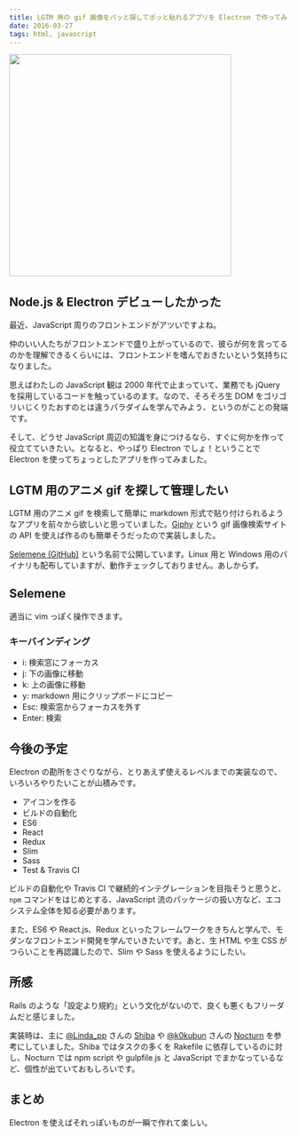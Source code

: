 ```yaml
---
title: LGTM 用の gif 画像をパッと探してポッと貼れるアプリを Electron で作ってみました
date: 2016-03-27
tags: html, javascript
---
```


<img src='/2016/03/27/selemene-release/selemene.gif' style='width: 400px;'>

## Node.js & Electron デビューしたかった

最近、JavaScript 周りのフロントエンドがアツいですよね。

仲のいい人たちがフロントエンドで盛り上がっているので、彼らが何を言ってるのかを理解できるくらいには、フロントエンドを嗜んでおきたいという気持ちになりました。

思えばわたしの JavaScript 観は 2000 年代で止まっていて、業務でも jQuery を採用しているコードを触っているのます。なので、そろそろ生 DOM をゴリゴリいじくりたおすのとは違うパラダイムを学んでみよう、というのがことの発端です。

そして、どうせ JavaScript 周辺の知識を身につけるなら、すぐに何かを作って役立てていきたい。となると、やっぱり Electron でしょ！ということで Electron を使ってちょっとしたアプリを作ってみました。

## LGTM 用のアニメ gif を探して管理したい

LGTM 用のアニメ gif を検索して簡単に markdown 形式で貼り付けられるようなアプリを前々から欲しいと思っていました。[Giphy](http://giphy.com/) という gif 画像検索サイトの API を使えば作るのも簡単そうだったので実装しました。

[Selemene (GitHub)](https://github.com/mozamimy/selemene) という名前で公開しています。Linux 用と Windows 用のバイナリも配布していますが、動作チェックしておりません。あしからず。

## Selemene

適当に vim っぽく操作できます。

### キーバインディング

- i: 検索窓にフォーカス
- j: 下の画像に移動
- k: 上の画像に移動
- y: markdown 用にクリップボードにコピー
- Esc: 検索窓からフォーカスを外す
- Enter: 検索

## 今後の予定

Electron の勘所をさぐりながら、とりあえず使えるレベルまでの実装なので、いろいろやりたいことが山積みです。

- アイコンを作る
- ビルドの自動化
- ES6
- React
- Redux
- Slim
- Sass
- Test & Travis CI

ビルドの自動化や Travis CI で継続的インテグレーションを目指そうと思うと、`npm` コマンドをはじめとする、JavaScript 流のパッケージの扱い方など、エコシステム全体を知る必要があります。

また、ES6 や React.js、Redux といったフレームワークをきちんと学んで、モダンなフロントエンド開発を学んでいきたいです。あと、生 HTML や生 CSS がつらいことを再認識したので、Slim や Sass を使えるようにしたい。

## 所感

Rails のような「設定より規約」という文化がないので、良くも悪くもフリーダムだと感じました。

実装時は、主に [@Linda_pp](https://twitter.com/Linda_pp) さんの [Shiba](https://github.com/rhysd/Shiba) や [@k0kubun](https://twitter.com/k0kubun) さんの [Nocturn](https://github.com/k0kubun/Nocturn) を参考にしていました。Shiba ではタスクの多くを Rakefile に依存しているのに対し、Nocturn では npm script や gulpfile.js と JavaScript でまかなっているなど、個性が出ていておもしろいです。

## まとめ

Electron を使えばそれっぽいものが一瞬で作れて楽しい。
